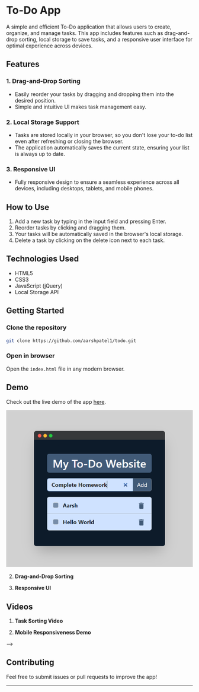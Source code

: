 # To-Do App

A simple and efficient To-Do application that allows users to create, organize, and manage tasks. This app includes features such as drag-and-drop sorting, local storage to save tasks, and a responsive user interface for optimal experience across devices.

<!-- ![To-Do App Screenshot](desktop-ui.png) -->

## Features

### 1. **Drag-and-Drop Sorting**
   - Easily reorder your tasks by dragging and dropping them into the desired position.
   - Simple and intuitive UI makes task management easy.
   <!-- ![Drag-and-Drop Feature](sorting.gif)-->

### 2. **Local Storage Support**
   - Tasks are stored locally in your browser, so you don't lose your to-do list even after refreshing or closing the browser.
   - The application automatically saves the current state, ensuring your list is always up to date.

### 3. **Responsive UI**
   - Fully responsive design to ensure a seamless experience across all devices, including desktops, tablets, and mobile phones.
   <!-- ![Responsive UI](responsive.gif)-->

## How to Use

1. Add a new task by typing in the input field and pressing Enter.
2. Reorder tasks by clicking and dragging them.
3. Your tasks will be automatically saved in the browser's local storage.
4. Delete a task by clicking on the delete icon next to each task.

## Technologies Used

- HTML5
- CSS3
- JavaScript (jQuery)
- Local Storage API

## Getting Started

### Clone the repository
```bash
git clone https://github.com/aarshpatel1/todo.git
```

### Open in browser
Open the `index.html` file in any modern browser.

## Demo

Check out the live demo of the app [here](https://aarshpatel1.github.io/todo/).

![alt text](todo.png)

<!--
## Screenshots

1. **Task Creation**
   <!-- ![Task Creation Screenshot](task-creation.png)-->
   
2. **Drag-and-Drop Sorting**
   <!-- ![Drag-and-Drop Sorting](sortable.gif)-->
   
3. **Responsive UI**
   <!-- ![Responsive UI Screenshot](responsive.gif)-->

## Videos

1. **Task Sorting Video**
   <!-- ![Task Sorting Video](sortable.gif)-->
   
2. **Mobile Responsiveness Demo**
   <!-- ![Mobile Responsiveness](responsive.gif) -->

-->

## Contributing

Feel free to submit issues or pull requests to improve the app!

---

